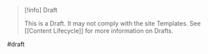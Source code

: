 > [!info] Draft 
> 
> This is a Draft. It may not comply with the site Templates. See [[Content Lifecycle]] for more information on Drafts.


#draft